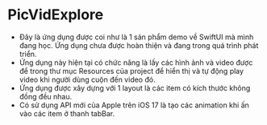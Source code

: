 # PicVidExplore
- Đây là ứng dụng được coi như là 1 sản phẩm demo về SwiftUI mà mình đang học. Ứng dụng chưa được hoàn thiện và đang trong quá trình phát triển.
- Ứng dụng này hiện tại có chức năng là lấy các hình ảnh và video được để trong thư mục Resources của project để hiển thị và tự động play video khi người dùng cuộn đến video đó.
- Ứng dụng được xây dựng với 1 layout là các item có kích thước không đồng đều nhau. 
- Có sử dụng API mới của Apple trên iOS 17 là tạo các animation khi ấn vào các item ở thanh tabBar.
